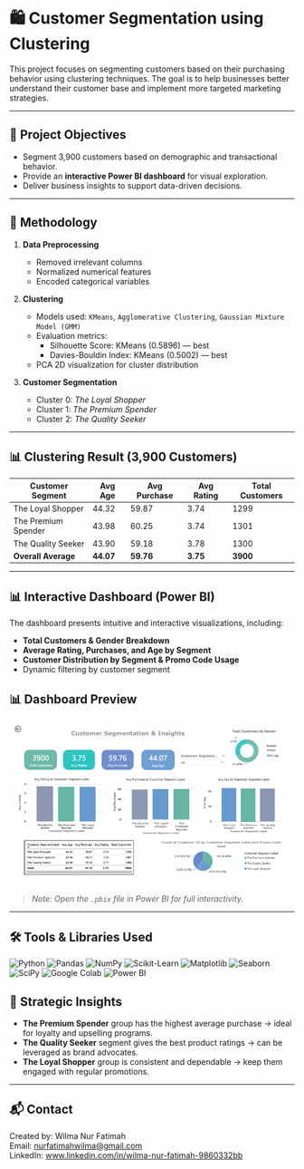 # 🛍️ Customer Segmentation using Clustering

This project focuses on segmenting customers based on their purchasing behavior using clustering techniques. The goal is to help businesses better understand their customer base and implement more targeted marketing strategies.

---

## 🎯 Project Objectives

- Segment 3,900 customers based on demographic and transactional behavior.
- Provide an **interactive Power BI dashboard** for visual exploration.
- Deliver business insights to support data-driven decisions.

---

## 🧪 Methodology

1. **Data Preprocessing**
   - Removed irrelevant columns
   - Normalized numerical features
   - Encoded categorical variables

2. **Clustering**
   - Models used: `KMeans`, `Agglomerative Clustering`, `Gaussian Mixture Model (GMM)`
   - Evaluation metrics:
     - Silhouette Score: KMeans (0.5896) — best
     - Davies-Bouldin Index: KMeans (0.5002) — best
   - PCA 2D visualization for cluster distribution

3. **Customer Segmentation**
   - Cluster 0: *The Loyal Shopper*
   - Cluster 1: *The Premium Spender*
   - Cluster 2: *The Quality Seeker*

---

## 📊 Clustering Result (3,900 Customers)

| Customer Segment       | Avg Age | Avg Purchase | Avg Rating | Total Customers |
|------------------------|---------|--------------|------------|-----------------|
| The Loyal Shopper      | 44.32   | 59.87        | 3.74       | 1299            |
| The Premium Spender    | 43.98   | 60.25        | 3.74       | 1301            |
| The Quality Seeker     | 43.90   | 59.18        | 3.78       | 1300            |
| **Overall Average**    | **44.07**   | **59.76**    | **3.75**   | **3900**        |

---

## 📊 Interactive Dashboard (Power BI)

The dashboard presents intuitive and interactive visualizations, including:

- **Total Customers & Gender Breakdown**
- **Average Rating, Purchases, and Age by Segment**
- **Customer Distribution by Segment & Promo Code Usage**
- Dynamic filtering by customer segment


## 📊 Dashboard Preview

![Dashboard](Dashboard_Preview.png)


> *Note: Open the `.pbix` file in Power BI for full interactivity.*

---

## 🛠 Tools & Libraries Used

![Python](https://img.shields.io/badge/Python-3776AB?style=for-the-badge&logo=python&logoColor=white)
![Pandas](https://img.shields.io/badge/Pandas-150458?style=for-the-badge&logo=pandas&logoColor=white)
![NumPy](https://img.shields.io/badge/NumPy-013243?style=for-the-badge&logo=numpy&logoColor=white)
![Scikit-Learn](https://img.shields.io/badge/Scikit--Learn-F7931E?style=for-the-badge&logo=scikit-learn&logoColor=white)
![Matplotlib](https://img.shields.io/badge/Matplotlib-11557C?style=for-the-badge&logo=matplotlib&logoColor=white)
![Seaborn](https://img.shields.io/badge/Seaborn-76B900?style=for-the-badge&logo=seaborn&logoColor=white)
![SciPy](https://img.shields.io/badge/SciPy-8CAAE6?style=for-the-badge&logo=scipy&logoColor=white)
![Google Colab](https://img.shields.io/badge/Google%20Colab-F9AB00?style=for-the-badge&logo=googlecolab&logoColor=white)
![Power BI](https://img.shields.io/badge/Power%20BI-F2C811?style=for-the-badge&logo=powerbi&logoColor=black)

## 🧠 Strategic Insights

- **The Premium Spender** group has the highest average purchase → ideal for loyalty and upselling programs.
- **The Quality Seeker** segment gives the best product ratings → can be leveraged as brand advocates.
- **The Loyal Shopper** group is consistent and dependable → keep them engaged with regular promotions.

---

## 📬 Contact

Created by: Wilma Nur Fatimah  
Email: nurfatimahwilma@gmail.com  
LinkedIn: www.linkedin.com/in/wilma-nur-fatimah-9860332bb

